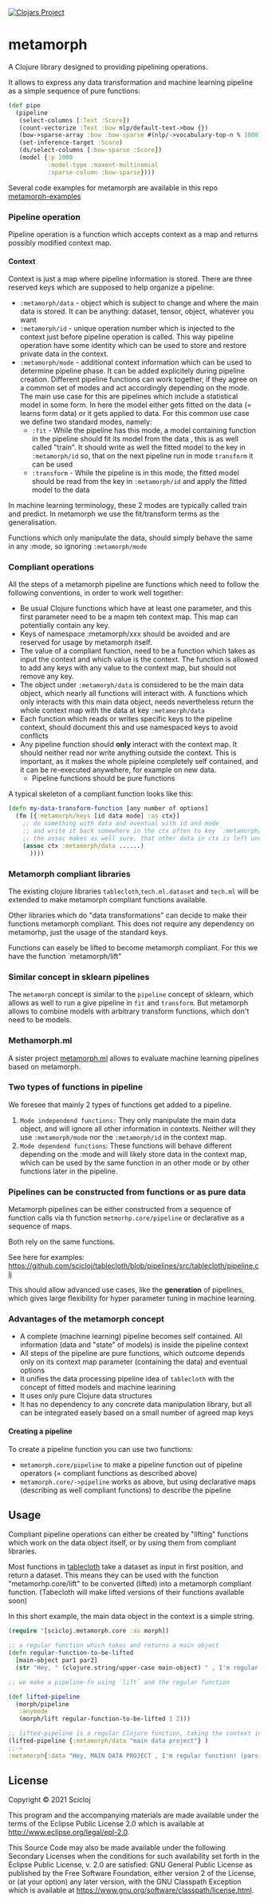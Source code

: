 [![Clojars Project](https://img.shields.io/clojars/v/scicloj/metamorph.svg)](https://clojars.org/scicloj/metamorph)

# metamorph

A Clojure library designed to providing pipelining operations.

It allows to express any data transformation and machine learning pipeline as a simple sequence of pure functions:

```clojure
(def pipe
  (pipeline
   (select-columns [:Text :Score])
   (count-vectorize :Text :bow nlp/default-text->bow {})
   (bow->sparse-array :bow :bow-sparse #(nlp/->vocabulary-top-n % 1000))
   (set-inference-target :Score)
   (ds/select-columns [:bow-sparse :Score])
   (model {:p 1000
           :model-type :maxent-multinomial
           :sparse-column :bow-sparse})))
```                 


Several code examples for metamorph are available in this repo [metamorph-examples](https://github.com/scicloj/metamorph-examples)

### Pipeline operation

Pipeline operation is a function which accepts context as a map and returns possibly modified context map.

#### Context

Context is just a map where pipeline information is stored. There are three reserved keys which are supposed to help organize a pipeline:

* `:metamorph/data` - object which is subject to change and where the main data is stored. It can be anything: dataset, tensor, object, whatever you want
* `:metamorph/id` - unique operation number which is injected to the context just before pipeline operation is called. This way pipeline operation have some identity which can be used to store and restore private data in the context.
* `:metamorph/mode` - additional context information which can be used to determine pipeline phase. It can be added explicitely during pipeline creation.
  Different pipeline functions can work together, if they agree on a common set of modes and act accordingly depending on the mode.
  The main use case for this are pipelines which include a statistical model in some form. In here the model either gets fitted on the data (= learns form data) or it gets applied to data. For this common use case we define two standard modes, namely:
    * `:fit`  - While the pipeline has this mode, a model containing function in the pipeline should fit its model from the data , this is as well called "train". It should write as well the fitted model to the key in `:metamorph/id` so, that on the next pipeline run in mode `transform` it can be used
    * `:transform` - While the pipeline is in this mode, the fitted model should be read from the key in `:metamorph/id` and apply the fitted model to the data


 In machine learning terminology, these 2 modes are typically called train and predict. In metamorph we use the fit/transform terms as the generalisation.

Functions which only manipulate the data, should simply behave the same in any :mode, so ignoring `:metamorph/mode`

### Compliant operations
All the steps of a metamorph pipeline are functions which need to follow the following conventions, in order to work well together:

* Be usual Clojure functions which have at least one parameter, and this first parameter need to be a mapm teh context map. This map can potentially contain any key.
* Keys of namespace :metamorph/xxx should be avoided and are reserved for usage by metamorph itself.
* The value of a compliant function, need to be a function which takes as input the context and which value is the context. The function is allowed to add any keys with any value to the context map, but should not remove any key. 
* The object under `:metamorph/data` is considered to be the main data object, which nearly all functions will interact with. A functions which only interacts with this main data object, needs nevertheless return  the whole context map with the data at key `:metamorph/data`
* Each function which reads or  writes specific keys to the pipeline context, should document this and use namespaced keys to avoid conflicts
* Any pipeline function should **only** interact with the context map. It should neither read nor write anything outside the context. This is important, as it makes the whole pipleine completely self contained, and it can be re-executed anywehere, for example on new data.
   * Pipeline functions should be pure functions

A typical skeleton of a compliant function looks like this:

```clojure
(defn my-data-transform-function [any number of options]
  (fn [{:metamorph/keys [id data mode] :as ctx}]
    ;; do something with data and eventual with id and mode
    ;; and write it back somewhere in the ctx often to key `:metamorph/data`, but could be any key
    ;; the assoc makes as well sure, that other data in ctx is left unchanged
    (assoc ctx :metamorph/data ......)
      ))))
```

### Metamorph compliant libraries
The existing clojure libraries `tablecloth`,`tech.ml.dataset` and `tech.ml` will be extended to make metamorph compliant functions available.

Other libraries which do "data transformations" can decide to make their functions metamorph compliant.
This does not require any dependency on metamorhp, just the usage of the standard keys. 

Functions can easely be lifted to become metamorph compliant. For this we have the function `metamorph/lift"

### Similar concept in sklearn pipelines
The `metamorph` concept is similar to the `pipeline` concept of sklearn, which allows as well to run a give pipeline in `fit` and `transform`.
But metamorph allows to combine models with arbitrary transform functions, which don't need to be models.

### Methamorph.ml
A sister project [metamorph.ml](https://github.com/scicloj/metamorph.ml) allows to evaluate machine learning pipelines based on metamorph.

### Two types of functions in pipeline

We foresee that mainly 2 types of functions get added to a pipeline.

1. `Mode independend functions:` They only manipulate the main data object, and will ignore all other information in contexts.
  Neither will they use `:metamorph/mode` nor the `:metamorph/id` in the context map.
2. `Mode dependend functions`: These functions will behave different depending on the :mode and will likely store data in the context map, which can be used by the same function in an other mode or by other functions later in the pipeline.

### Pipelines can be constructed from functions or as pure data
Metamorph pipelines can be either constructed from a sequence of function calls via th function `metmorhp.core/pipeline` or declarative as a sequence of maps.

Both rely on the same functions.

See here for examples:
https://github.com/scicloj/tablecloth/blob/pipelines/src/tablecloth/pipeline.clj

This should allow advanced use cases, like the **generation** of pipelines,
which gives large flexibility for hyper parameter tuning in machine learning.

### Advantages of the metamorph concept

* A complete (machine learning) pipeline becomes self contained. All information (data and "state" of models) is inside the pipeline context
* All steps of the pipeline are pure functions, which outcome depends only on its context map parameter (containing the data) and eventual options
* It unifies the data processing pipeline idea of `tablecloth` with the concept of fitted models and machine learining
* It uses only pure Clojure data structures
* It has no dependency to any concrete data manipulation library, but all can be integrated easely based on a small number of agreed map keys
 
#### Creating a pipeline

To create a pipeline function you can use two functions:

* `metamorph.core/pipeline` to make a pipeline function out of pipeline operators (= compliant functions as described above)
* `metamorph.core/->pipeline` works as above, but using declarative maps (describing as well compliant functions) to describe the pipeline

## Usage

Compliant pipeline operations can either be created by "lifting" functions which work on the data object itself,
or by using them from compliant libraries.

Most functions in [tablecloth](https://github.com/scicloj/tablecloth) take a dataset as input in first position, and return a dataset.
This means they can be used with the function "metamorhp.core/lift" to be converted (lifted) into a metamorph compliant function.
(Tabecloth will make lifted versions of their functions available soon)

In this short example, the main data object in the context is a simple string.


```clojure 
(require '[scicloj.metamorph.core :as morph])

;; a regular function which takes and returns a main object 
(defn regular-function-to-be-lifted
  [main-object par1 par2]
  (str "Hey, " (clojure.string/upper-case main-object) " , I'm regular function! (pars: " par1 ", " par2 ")"))

;; we make a pipeline-fn using `lift` and the regular function

(def lifted-pipeline
  (morph/pipeline
   :anymode
   (morph/lift regular-function-to-be-lifted 1 2)))

;; lifted-pipeline is a regular Clojure function, taking the context in first place
(lifted-pipeline {:metamorph/data "main data project"} ) 
;;->
:metamorph{:data "Hey, MAIN DATA PROJECT , I'm regular function! (pars: 1, 2)"}
````

## License

Copyright © 2021 Scicloj

This program and the accompanying materials are made available under the
terms of the Eclipse Public License 2.0 which is available at
http://www.eclipse.org/legal/epl-2.0.

This Source Code may also be made available under the following Secondary
Licenses when the conditions for such availability set forth in the Eclipse
Public License, v. 2.0 are satisfied: GNU General Public License as published by
the Free Software Foundation, either version 2 of the License, or (at your
option) any later version, with the GNU Classpath Exception which is available
at https://www.gnu.org/software/classpath/license.html.
